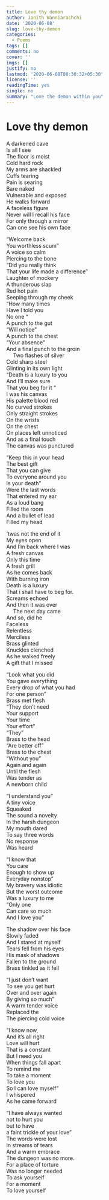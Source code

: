 ```yaml
---
title: Love thy demon
author: Janith Wanniarachchi
date: '2020-06-08'
slug: love-thy-demon
categories:
  - Poems
tags: []
comments: no
cover: ''
imgs: []
justify: no
lastmod: '2020-06-08T08:30:32+05:30'
license: ''
readingTime: yes
single: no
Summary: "Love the demon within you"
---
```

# Love thy demon

A darkened cave   
Is all I see   
The floor is moist   
Cold hard rock   
My arms are shackled   
Cuffs tearing   
Pain is searing   
Bare naked   
Vulnerable and exposed   
He walks forward   
A faceless figure   
Never will I recall his face   
For only through a mirror   
Can one see his own face   

“Welcome back   
You worthless scum”   
A voice so calm   
Piercing to the bone   
“Did you really think   
That your life made a difference”   
Laughter of mockery   
A thunderous slap   
Red hot pain   
Seeping through my cheek   
“How many times   
Have I told you   
No one “   
A punch to the gut   
“Will notice”   
A punch to the chest   
“Your absence"   
And a final punch to the groin   
 
Two flashes of silver   
Cold sharp steel   
Glinting in its own light   
“Death is a luxury to you   
And I’ll make sure   
That you beg for it “   
I was his canvas   
His palette blood red   
No curved strokes   
Only straight strokes   
On the wrists   
On the chest   
On places left unnoticed   
And as a final touch   
The canvas was punctured   

“Keep this in your head   
The best gift   
That you can give   
To everyone around you   
Is your death”   
Were the last words   
That entered my ear   
As a loud bang   
Filled the room   
And a bullet of lead   
Filled my head   

‘twas not the end of it   
My eyes open   
And I’m back where I was   
A fresh canvas   
Only this time   
A fresh grill   
As he comes back    
With burning iron   
Death is a luxury   
That i shall have to beg for.   
Screams echoed   
And then it was over   
 
The next day came   
And so, did he   
Faceless     
Relentless   
Merciless   
Brass glinted    
Knuckles clenched   
As he walked freely   
A gift that I missed   

“Look what you did   
You gave everything   
Every drop of what you had   
For one person”   
Brass met flesh   
“They don’t need   
Your support   
Your time   
Your effort”   
“They”   
Brass to the head   
“Are better off”   
Brass to the chest   
“Without you”   
Again and again   
Until the flesh   
Was tender as   
A newborn child   

“I understand you”   
A tiny voice   
Squeaked   
The sound a novelty   
In the harsh dungeon   
My mouth dared   
To say three words   
No response   
Was heard   

“I know that   
You care   
Enough to show up   
Everyday nonstop”   
My bravery was idiotic   
But the worst outcome   
Was a luxury to me   
“Only one   
Can care so much    
And I love you”   

The shadow over his face   
Slowly faded   
And I stared at myself   
Tears fell from his eyes   
His mask of shadows   
Fallen to the ground   
Brass tinkled as it fell   

“I just don’t want   
To see you get hurt   
Over and over again   
By giving so much”   
A warm tender voice   
Replaced the   
The piercing cold voice   

“I know now,   
And it’s all right   
Love will hurt   
That is a constant   
But I need you   
When things fall apart   
To remind me   
To take a moment   
To love you   
So I can love myself”   
I whispered   
As he came forward   

“I have always wanted   
not to hurt you   
but to have   
a faint trickle of your love”   
The words were lost   
In streams of tears   
And a warm embrace   
The dungeon was no more.   
For a place of torture   
Was no longer needed   
To ask yourself   
For a moment   
To love yourself   
